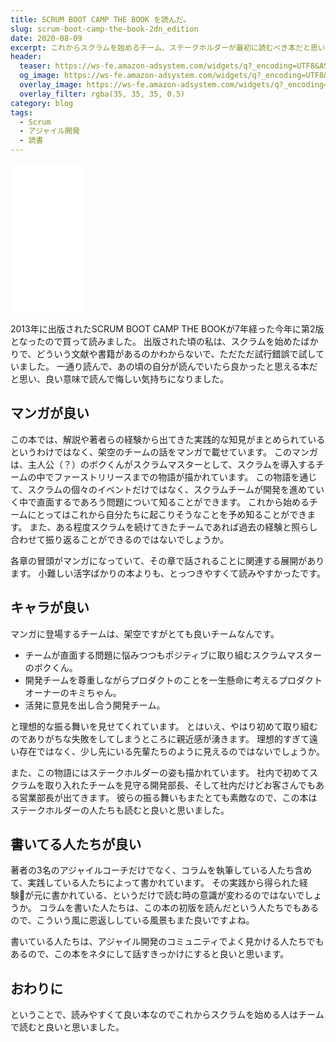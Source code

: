 ```yaml
---
title: SCRUM BOOT CAMP THE BOOK を読んだ。
slug: scrum-boot-camp-the-book-2dn_edition
date: 2020-08-09
excerpt: これからスクラムを始めるチーム、ステークホルダーが最初に読むべき本だと思いました。
header:
  teaser: https://ws-fe.amazon-adsystem.com/widgets/q?_encoding=UTF8&ASIN=B086GBXRN6&Format=_SL160_&ID=AsinImage&MarketPlace=JP&ServiceVersion=20070822&WS=1&tag=satoryugithubpages-22&language=ja_JP
  og_image: https://ws-fe.amazon-adsystem.com/widgets/q?_encoding=UTF8&ASIN=B086GBXRN6&Format=_SL160_&ID=AsinImage&MarketPlace=JP&ServiceVersion=20070822&WS=1&tag=satoryugithubpages-22&language=ja_JP
  overlay_image: https://ws-fe.amazon-adsystem.com/widgets/q?_encoding=UTF8&ASIN=B086GBXRN6&Format=_SL160_&ID=AsinImage&MarketPlace=JP&ServiceVersion=20070822&WS=1&tag=satoryugithubpages-22&language=ja_JP
  overlay_filter: rgba(35, 35, 35, 0.5)
category: blog
tags:
  - Scrum
  - アジャイル開発
  - 読書
---
```


<iframe style="width:120px;height:240px;" marginwidth="0" marginheight="0" scrolling="no" frameborder="0" src="//rcm-fe.amazon-adsystem.com/e/cm?lt1=_blank&bc1=000000&IS2=1&bg1=FFFFFF&fc1=000000&lc1=0000FF&t=satoryugithubpages-22&language=ja_JP&o=9&p=8&l=as4&m=amazon&f=ifr&ref=as_ss_li_til&asins=B086GBXRN6&linkId=5895b953ca45fae44518cb6e070490d3"></iframe>

2013年に出版されたSCRUM BOOT CAMP THE BOOKが7年経った今年に第2版となったので買って読みました。
出版された頃の私は、スクラムを始めたばかりで、どういう文献や書籍があるのかわからないで、ただただ試行錯誤で試していました。
一通り読んで、あの頃の自分が読んでいたら良かったと思える本だと思い、良い意味で読んで悔しい気持ちになりました。

## マンガが良い

この本では、解説や著者らの経験から出てきた実践的な知見がまとめられているというわけではなく、架空のチームの話をマンガで載せています。
このマンガは、主人公（？）のボクくんがスクラムマスターとして、スクラムを導入するチームの中でファーストリリースまでの物語が描かれています。
この物語を通じて、スクラムの個々のイベントだけではなく、スクラムチームが開発を進めていく中で直面するであろう問題について知ることができます。
これから始めるチームにとってはこれから自分たちに起こりそうなことを予め知ることができます。
また、ある程度スクラムを続けてきたチームであれば過去の経験と照らし合わせて振り返ることができるのではないでしょうか。

各章の冒頭がマンガになっていて、その章で話されることに関連する展開があります。
小難しい活字ばかりの本よりも、とっつきやすくて読みやすかったです。

## キャラが良い

マンガに登場するチームは、架空ですがとても良いチームなんです。

- チームが直面する問題に悩みつつもポジティブに取り組むスクラムマスターのボクくん。
- 開発チームを尊重しながらプロダクトのことを一生懸命に考えるプロダクトオーナーのキミちゃん。
- 活発に意見を出し合う開発チーム。

と理想的な振る舞いを見せてくれています。
とはいえ、やはり初めて取り組むのでありがちな失敗をしてしまうところに親近感が湧きます。
理想的すぎて遠い存在ではなく、少し先にいる先輩たちのように見えるのではないでしょうか。

また、この物語にはステークホルダーの姿も描かれています。
社内で初めてスクラムを取り入れたチームを見守る開発部長、そして社内だけどお客さんでもある営業部長が出てきます。
彼らの振る舞いもまたとても素敵なので、この本はステークホルダーの人たちも読むと良いと思いました。

## 書いてる人たちが良い

著者の3名のアジャイルコーチだけでなく、コラムを執筆している人たち含めて、実践している人たちによって書かれています。
その実践から得られた経験が元に書かれている、というだけで読む時の意識が変わるのではないでしょうか。
コラムを書いた人たちは、この本の初版を読んだという人たちでもあるので、こういう風に恩返ししている風景もまた良いですよね。

書いている人たちは、アジャイル開発のコミュニティでよく見かける人たちでもあるので、この本をネタにして話すきっかけにすると良いと思います。

## おわりに

ということで、読みやすくて良い本なのでこれからスクラムを始める人はチームで読むと良いと思いました。
